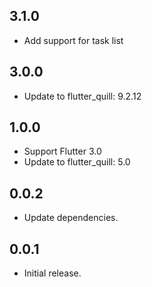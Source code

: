 ## 3.1.0

* Add support for task list

## 3.0.0

* Update to flutter_quill: 9.2.12

## 1.0.0

* Support Flutter 3.0
* Update to flutter_quill: 5.0

## 0.0.2

* Update dependencies.

## 0.0.1

* Initial release.



